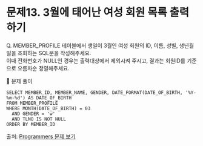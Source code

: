 # 문제13. 3월에 태어난 여성 회원 목록 출력하기

Q. MEMBER_PROFILE 테이블에서 생일이 3월인 여성 회원의 ID, 이름, 성별, 생년월일을 조회하는 SQL문을 작성해주세요.<br>
이때 전화번호가 NULL인 경우는 출력대상에서 제외시켜 주시고, 결과는 회원ID를 기준으로 오름차순 정렬해주세요.

🔑 문제 풀이
```mysql
SELECT MEMBER_ID, MEMBER_NAME, GENDER, DATE_FORMAT(DATE_OF_BIRTH, '%Y-%m-%d') AS DATE_OF_BIRTH
FROM MEMBER_PROFILE
WHERE MONTH(DATE_OF_BIRTH) = 03
  AND GENDER = 'w' 
  AND TLNO IS NOT NULL
ORDER BY MEMBER_ID
```

출처: [Programmers 문제 보기](https://school.programmers.co.kr/learn/courses/30/lessons/131120)

